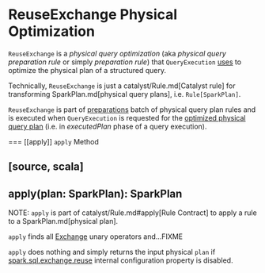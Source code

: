 # ReuseExchange Physical Optimization

`ReuseExchange` is a *physical query optimization* (aka _physical query preparation rule_ or simply _preparation rule_) that `QueryExecution` [uses](../QueryExecution.md#preparations) to optimize the physical plan of a structured query.

Technically, `ReuseExchange` is just a catalyst/Rule.md[Catalyst rule] for transforming SparkPlan.md[physical query plans], i.e. `Rule[SparkPlan]`.

`ReuseExchange` is part of [preparations](../QueryExecution.md#preparations) batch of physical query plan rules and is executed when `QueryExecution` is requested for the [optimized physical query plan](../QueryExecution.md#executedPlan) (i.e. in *executedPlan* phase of a query execution).

=== [[apply]] `apply` Method

[source, scala]
----
apply(plan: SparkPlan): SparkPlan
----

NOTE: `apply` is part of catalyst/Rule.md#apply[Rule Contract] to apply a rule to a SparkPlan.md[physical plan].

`apply` finds all [Exchange](../physical-operators/Exchange.md) unary operators and...FIXME

`apply` does nothing and simply returns the input physical `plan` if [spark.sql.exchange.reuse](../configuration-properties.md#spark.sql.exchange.reuse) internal configuration property is disabled.
